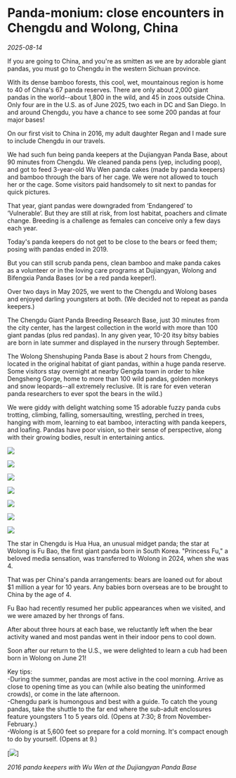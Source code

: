 # Panda-monium: close encounters in Chengdu and Wolong, China
*2025-08-14*

If you are going to China, and you're as smitten as we are by adorable giant pandas, you must go to Chengdu in the western Sichuan province.

With its dense bamboo forests, this cool, wet, mountainous region is home to 40 of China's 67 panda reserves. There are only about 2,000 giant pandas in the world--about 1,800 in the wild, and 45 in zoos outside China. Only four are in the U.S. as of June 2025, two each in DC and San Diego. In and around Chengdu, you have a chance to see some 200 pandas at four major bases!

On our first visit to China in 2016, my adult daughter Regan and I made sure to include Chengdu in our travels.  
  
We had such fun being panda keepers at the Dujiangyan Panda Base, about 90 minutes from Chengdu. We cleaned panda pens (yep, including poop), and got to feed 3-year-old Wu Wen panda cakes (made by panda keepers) and bamboo through the bars of her cage. We were not allowed to touch her or the cage. Some visitors paid handsomely to sit next to pandas for quick pictures.

That year, giant pandas were downgraded from ‘Endangered’ to ‘Vulnerable’. But they are still at risk, from lost habitat, poachers and climate change. Breeding is a challenge as females can conceive only a few days each year.

Today's panda keepers do not get to be close to the bears or feed them; posing with pandas ended in 2019. 
  
But you can still scrub panda pens, clean bamboo and make panda cakes as a volunteer or in the loving care programs at Dujiangyan, Wolong and Bifengxia Panda Bases (or be a red panda keeper!).  
  
Over two days in May 2025, we went to the Chengdu and Wolong bases and enjoyed darling youngsters at both. (We decided not to repeat as panda keepers.)

The Chengdu Giant Panda Breeding Research Base, just 30 minutes from the city center, has the largest collection in the world with more than 100 giant pandas (plus red pandas). In any given year, 10-20 itsy bitsy babies are born in late summer and displayed in the nursery through September.  
  
The Wolong Shenshuping Panda Base is about 2 hours from Chengdu, located in the original habitat of giant pandas, within a huge panda reserve. Some visitors stay overnight at nearby Gengda town in order to hike Dengsheng Gorge, home to more than 100 wild pandas, golden monkeys and snow leopards--all extremely reclusive. (It is rare for even veteran panda researchers to ever spot the bears in the wild.)  
  
We were giddy with delight watching some 15 adorable fuzzy panda cubs trotting, climbing, falling, somersaulting, wrestling, perched in trees, hanging with mom, learning to eat bamboo, interacting with panda keepers, and loafing. Pandas have poor vision, so their sense of perspective, along with their growing bodies, result in entertaining antics.

![](./Images/Blog/2025-chengdu-panda-cub-snuggle-img_2769.jpg)

![](./Images/Blog/2025-chengdu-panda-cub-best-img_2998.jpg)

![](./Images/Blog/2025-chengdu-panda-tree-climber-img_2598.jpg)

![](./Images/Blog/2025-chengdu-panda-mom-dining-img_2407.jpg)

![](./Images/Blog/2025-chengdu-panda-best-mom-grabs-cub-frame-mvi_2727-frame-at-0m36s.jpg)

![](./Images/Blog/2025-chengdu-panda-cub-being-handled-img_2786.jpg)

![](./Images/Blog/2025-chengdu-panda-testing-feet-and-hands-img_2853.jpg)

The star in Chengdu is Hua Hua, an unusual midget panda; the star at Wolong is Fu Bao, the first giant panda born in South Korea. "Princess Fu," a beloved media sensation, was transferred to Wolong in 2024, when she was 4. 
  
That was per China's panda arrangements: bears are loaned out for about $1 million a year for 10 years. Any babies born overseas are to be brought to China by the age of 4. 
  
Fu Bao had recently resumed her public appearances when we visited, and we were amazed by her throngs of fans.  
  
After about three hours at each base, we reluctantly left when the bear activity waned and most pandas went in their indoor pens to cool down.  
  
Soon after our return to the U.S., we were delighted to learn a cub had been born in Wolong on June 21!  
  
Key tips:  
-During the summer, pandas are most active in the cool morning. Arrive as close to opening time as you can (while also beating the uninformed crowds), or come in the late afternoon.  
-Chengdu park is humongous and best with a guide. To catch the young pandas, take the shuttle to the far end where the sub-adult enclosures feature youngsters 1 to 5 years old. (Opens at 7:30; 8 from November-February.)  
-Wolong is at 5,600 feet so prepare for a cold morning. It's compact enough to do by yourself. (Opens at 9.)

[![](./Images/Blog/pandas-best-with-wu-wen-2016-07-02-058.jpg)]

*2016 panda keepers with Wu Wen at the Dujiangyan Panda Base*

